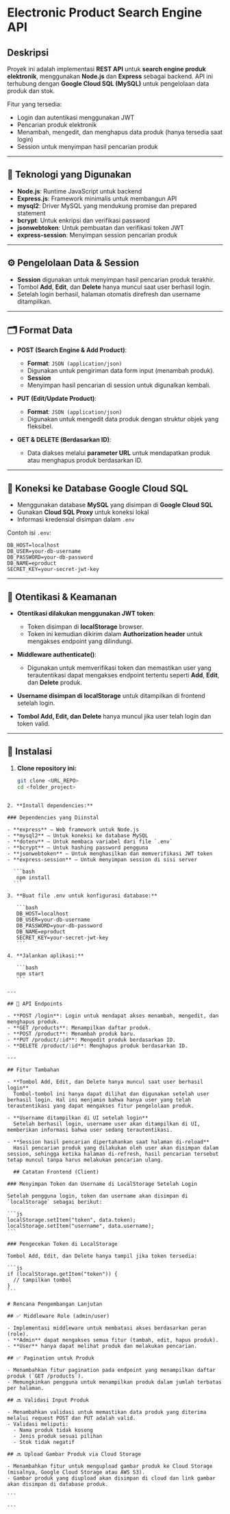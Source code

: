 # Electronic Product Search Engine API

## Deskripsi

Proyek ini adalah implementasi **REST API** untuk **search engine produk elektronik**, menggunakan **Node.js** dan **Express** sebagai backend. API ini terhubung dengan **Google Cloud SQL (MySQL)** untuk pengelolaan data produk dan stok.

Fitur yang tersedia:

- Login dan autentikasi menggunakan JWT
- Pencarian produk elektronik
- Menambah, mengedit, dan menghapus data produk (hanya tersedia saat login)
- Session untuk menyimpan hasil pencarian produk

---

## 🔧 Teknologi yang Digunakan

- **Node.js**: Runtime JavaScript untuk backend
- **Express.js**: Framework minimalis untuk membangun API
- **mysql2**: Driver MySQL yang mendukung promise dan prepared statement
- **bcrypt**: Untuk enkripsi dan verifikasi password
- **jsonwebtoken**: Untuk pembuatan dan verifikasi token JWT
- **express-session**: Menyimpan session pencarian produk

---

## ⚙️ Pengelolaan Data & Session

- **Session** digunakan untuk menyimpan hasil pencarian produk terakhir.
- Tombol **Add**, **Edit**, dan **Delete** hanya muncul saat user berhasil login.
- Setelah login berhasil, halaman otomatis direfresh dan username ditampilkan.

---

## 🗂 Format Data

- **POST (Search Engine & Add Product)**:

  - **Format**: `JSON (application/json)`
  - Digunakan untuk pengiriman data form input (menambah produk).
  - **Session**
  - Menyimpan hasil pencarian di session untuk digunalkan kembali.

- **PUT (Edit/Update Product)**:

  - **Format**: `JSON (application/json)`
  - Digunakan untuk mengedit data produk dengan struktur objek yang fleksibel.

- **GET & DELETE (Berdasarkan ID)**:
  - Data diakses melalui **parameter URL** untuk mendapatkan produk atau menghapus produk berdasarkan ID.

---

## 🔌 Koneksi ke Database Google Cloud SQL

- Menggunakan database **MySQL** yang disimpan di **Google Cloud SQL**
- Gunakan **Cloud SQL Proxy** untuk koneksi lokal
- Informasi kredensial disimpan dalam `.env`

Contoh isi `.env`:

```env
DB_HOST=localhost
DB_USER=your-db-username
DB_PASSWORD=your-db-password
DB_NAME=eproduct
SECRET_KEY=your-secret-jwt-key
```

---

## 🔐 Otentikasi & Keamanan

- **Otentikasi dilakukan menggunakan JWT token**:

  - Token disimpan di **localStorage** browser.
  - Token ini kemudian dikirim dalam **Authorization header** untuk mengakses endpoint yang dilindungi.

- **Middleware authenticate()**:

  - Digunakan untuk memverifikasi token dan memastikan user yang terautentikasi dapat mengakses endpoint tertentu seperti **Add**, **Edit**, dan **Delete** produk.

- **Username disimpan di localStorage** untuk ditampilkan di frontend setelah login.

- **Tombol Add, Edit, dan Delete** hanya muncul jika user telah login dan token valid.

---

## 🚀 Instalasi

1. **Clone repository ini:**

   ```bash
   git clone <URL_REPO>
   cd <folder_project>
   ```

````

2. **Install dependencies:**

### Dependencies yang Diinstal

- **express** – Web framework untuk Node.js
- **mysql2** – Untuk koneksi ke database MySQL
- **dotenv** – Untuk membaca variabel dari file `.env`
- **bcrypt** – Untuk hashing password pengguna
- **jsonwebtoken** – Untuk menghasilkan dan memverifikasi JWT token
- **express-session** – Untuk menyimpan session di sisi server

  ```bash
   npm install
  ```

3. **Buat file .env untuk konfigurasi database:**

   ```bash
   DB_HOST=localhost
   DB_USER=your-db-username
   DB_PASSWORD=your-db-password
   DB_NAME=eproduct
   SECRET_KEY=your-secret-jwt-key
   ```

4. **Jalankan aplikasi:**

   ```bash
   npm start
   ```

---

## 📄 API Endpoints

- **POST /login**: Login untuk mendapat akses menambah, mengedit, dan menghapus produk.
- **GET /products**: Menampilkan daftar produk.
- **POST /product**: Menambah produk baru.
- **PUT /product/:id**: Mengedit produk berdasarkan ID.
- **DELETE /product/:id**: Menghapus produk berdasarkan ID.

---

## Fitur Tambahan

- **Tombol Add, Edit, dan Delete hanya muncul saat user berhasil login**
  Tombol-tombol ini hanya dapat dilihat dan digunakan setelah user berhasil login. Hal ini menjamin bahwa hanya user yang telah terautentikasi yang dapat mengakses fitur pengelolaan produk.

- **Username ditampilkan di UI setelah login**
  Setelah berhasil login, username user akan ditampilkan di UI, memberikan informasi bahwa user sedang terautentikasi.

- **Session hasil pencarian dipertahankan saat halaman di-reload**
  Hasil pencarian produk yang dilakukan oleh user akan disimpan dalam session, sehingga ketika halaman di-refresh, hasil pencarian tersebut tetap muncul tanpa harus melakukan pencarian ulang.

  ## Catatan Frontend (Client)

### Menyimpan Token dan Username di LocalStorage Setelah Login

Setelah pengguna login, token dan username akan disimpan di `localStorage` sebagai berikut:

```js
localStorage.setItem("token", data.token);
localStorage.setItem("username", data.username);
```

### Pengecekan Token di LocalStorage

Tombol Add, Edit, dan Delete hanya tampil jika token tersedia:

```js
if (localStorage.getItem("token")) {
  // tampilkan tombol
}
```

# Rencana Pengembangan Lanjutan

## ✅ Middleware Role (admin/user)

- Implementasi middleware untuk membatasi akses berdasarkan peran (role).
- **Admin** dapat mengakses semua fitur (tambah, edit, hapus produk).
- **User** hanya dapat melihat produk dan melakukan pencarian.

## ✅ Pagination untuk Produk

- Menambahkan fitur pagination pada endpoint yang menampilkan daftar produk (`GET /products`).
- Memungkinkan pengguna untuk menampilkan produk dalam jumlah terbatas per halaman.

## 🔜 Validasi Input Produk

- Menambahkan validasi untuk memastikan data produk yang diterima melalui request POST dan PUT adalah valid.
- Validasi meliputi:
  - Nama produk tidak kosong
  - Jenis produk sesuai pilihan
  - Stok tidak negatif

## 🔜 Upload Gambar Produk via Cloud Storage

- Menambahkan fitur untuk mengupload gambar produk ke Cloud Storage (misalnya, Google Cloud Storage atau AWS S3).
- Gambar produk yang diupload akan disimpan di cloud dan link gambar akan disimpan di database produk.

```

```
````
